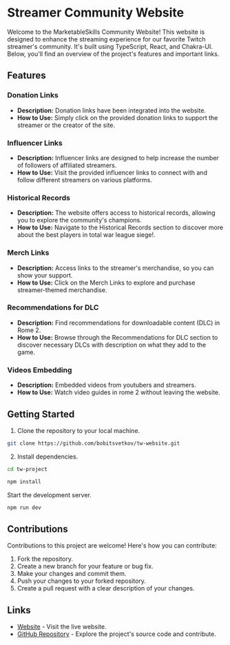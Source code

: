# Streamer Community Website

Welcome to the MarketableSkills Community Website! This website is designed to enhance the streaming experience for our favorite Twitch streamer's community. It's built using TypeScript, React, and Chakra-UI. Below, you'll find an overview of the project's features and important links.

## Features

### Donation Links
- **Description:** Donation links have been integrated into the website.
- **How to Use:** Simply click on the provided donation links to support the streamer or the creator of the site.

### Influencer Links
- **Description:** Influencer links are designed to help increase the number of followers of affiliated streamers.
- **How to Use:** Visit the provided influencer links to connect with and follow different streamers on various platforms.

### Historical Records
- **Description:** The website offers access to historical records, allowing you to explore the community's champions.
- **How to Use:** Navigate to the Historical Records section to discover more about the best players in total war league siege!.

### Merch Links
- **Description:** Access links to the streamer's merchandise, so you can show your support.
- **How to Use:** Click on the Merch Links to explore and purchase streamer-themed merchandise.

### Recommendations for DLC
- **Description:** Find recommendations for downloadable content (DLC) in Rome 2.
- **How to Use:** Browse through the Recommendations for DLC section to discover necessary DLCs with description on what they add to the game.

### Videos Embedding
- **Description:** Embedded videos from youtubers and streamers.
- **How to Use:** Watch video guides in rome 2 without leaving the website.

## Getting Started

1. Clone the repository to your local machine.

```bash
git clone https://github.com/bobitsvetkov/tw-website.git
```
2. Install dependencies.

```bash
cd tw-project
```
```bash
npm install
```
Start the development server.
```bash
npm run dev 
```
Contributions
-------------

Contributions to this project are welcome! Here's how you can contribute:

1. Fork the repository.
2. Create a new branch for your feature or bug fix.
3. Make your changes and commit them.
4. Push your changes to your forked repository.
5. Create a pull request with a clear description of your changes.


Links
-----

- [Website](https://marketableskills.vercel.app/) - Visit the live website.
- [GitHub Repository](https://github.com/bobitsvetkov/tw-website) - Explore the project's source code and contribute.
